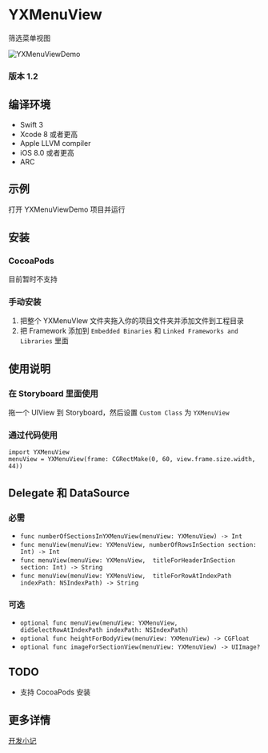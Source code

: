 # YXMenuView

筛选菜单视图

![YXMenuViewDemo](http://windisco.qiniudn.com/YXMenuViewDemo.gif)

### 版本 1.2

## 编译环境
* Swift 3
* Xcode 8 或者更高
* Apple LLVM compiler
* iOS 8.0 或者更高
* ARC

## 示例

打开 YXMenuViewDemo 项目并运行

## 安装

### CocoaPods

目前暂时不支持

### 手动安装

1. 把整个 YXMenuVIew 文件夹拖入你的项目文件夹并添加文件到工程目录
2. 把 Framework 添加到 `Embedded Binaries` 和 `Linked Frameworks and Libraries` 里面

## 使用说明

### 在 Storyboard 里面使用

拖一个 UIView 到 Storyboard，然后设置 `Custom Class` 为 `YXMenuView`

### 通过代码使用

```
import YXMenuView
menuView = YXMenuView(frame: CGRectMake(0, 60, view.frame.size.width, 44))
```

## Delegate 和 DataSource

### 必需

* `func numberOfSectionsInYXMenuView(menuView: YXMenuView) -> Int`
* `func menuView(menuView: YXMenuView, numberOfRowsInSection section: Int) -> Int`
* `func menuView(menuView: YXMenuView,  titleForHeaderInSection section: Int) -> String`
* `func menuView(menuView: YXMenuView,  titleForRowAtIndexPath indexPath: NSIndexPath) -> String`

### 可选

* `optional func menuView(menuView: YXMenuView, didSelectRowAtIndexPath indexPath: NSIndexPath)`
* `optional func heightForBodyView(menuView: YXMenuView) -> CGFloat`
* `optional func imageForSectionView(menuView: YXMenuView) -> UIImage?`


## TODO

* 支持 CocoaPods 安装

## 更多详情

[开发小记](https://blog.windisco.com/yxmenuview/)
